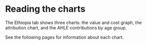 # Reading the charts
<p>
The Ethiopia tab shows three charts: the value and cost graph, the attribution chart, and the AHLE contributions by age group.
</p>
<p>
See the following pages for information about each chart.
</p>